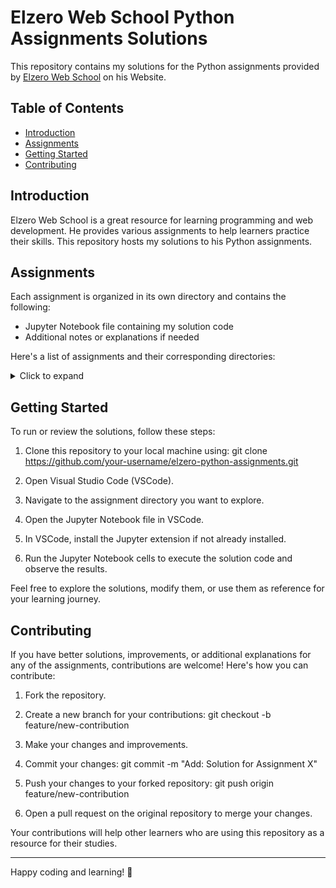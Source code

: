 # Elzero Web School Python Assignments Solutions

This repository contains my solutions for the Python assignments provided by [Elzero Web School](https://elzero.org/study/mastering-python-study-plan/) on his Website.

## Table of Contents

- [Introduction](#introduction)
- [Assignments](#assignments)
- [Getting Started](#getting-started)
- [Contributing](#contributing)

## Introduction

Elzero Web School is a great resource for learning programming and web development. He provides various assignments to help learners practice their skills. This repository hosts my solutions to his Python assignments.

## Assignments

Each assignment is organized in its own directory and contains the following:

- Jupyter Notebook file containing my solution code
- Additional notes or explanations if needed

Here's a list of assignments and their corresponding directories:

<details>
<summary>Click to expand</summary>

1. [Assignment 1: Basic Python Concepts](01_week_one)
2. [Assignment 1: Basic Python Concepts](01_week_one)
3. [Assignment 1: Basic Python Concepts](01_week_one)
4. [Assignment 1: Basic Python Concepts](01_week_one)
5. [Assignment 1: Basic Python Concepts](01_week_one)
6. [Assignment 1: Basic Python Concepts](01_week_one)
7. [Assignment 1: Basic Python Concepts](01_week_one)
8. [Assignment 1: Basic Python Concepts](01_week_one)
9. [Assignment 1: Basic Python Concepts](01_week_one)
10. [Assignment 1: Basic Python Concepts](01_week_one)
11. [Assignment 1: Basic Python Concepts](01_week_one)
12. [Assignment 1: Basic Python Concepts](01_week_one)
13. [Assignment 1: Basic Python Concepts](01_week_one)
14.   ... (continue the list)

</details>

## Getting Started

To run or review the solutions, follow these steps:

1. Clone this repository to your local machine using: git clone https://github.com/your-username/elzero-python-assignments.git
   
2. Open Visual Studio Code (VSCode).

3. Navigate to the assignment directory you want to explore.

4. Open the Jupyter Notebook file in VSCode.

5. In VSCode, install the Jupyter extension if not already installed.

6. Run the Jupyter Notebook cells to execute the solution code and observe the results.

Feel free to explore the solutions, modify them, or use them as reference for your learning journey.

## Contributing

If you have better solutions, improvements, or additional explanations for any of the assignments, contributions are welcome! Here's how you can contribute:

1. Fork the repository.

2. Create a new branch for your contributions:
   git checkout -b feature/new-contribution

3. Make your changes and improvements.

4. Commit your changes:
   git commit -m "Add: Solution for Assignment X"

5. Push your changes to your forked repository:
   git push origin feature/new-contribution

6. Open a pull request on the original repository to merge your changes.

Your contributions will help other learners who are using this repository as a resource for their studies.

---

Happy coding and learning! 🚀

